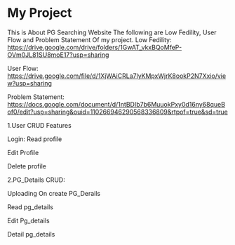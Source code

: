# 



<h1> My Project </h1>

This is About PG Searching Website
The following are Low Fedility, User Flow and Problem Statement Of my project.
  Low Fedility: https://drive.google.com/drive/folders/1GwAT_vkxBQoMfeP-OVm0JL81SU8moE17?usp=sharing
  
  User Flow: https://drive.google.com/file/d/1XjWAiCRLa7lyKMpxWjrK8ookP2N7Xxio/view?usp=sharing
  
  Problem Statement:  https://docs.google.com/document/d/1ntBDIb7b6MuuokPxy0d16ny68queBof0/edit?usp=sharing&ouid=110266946290568336809&rtpof=true&sd=true

 1.User CRUD Features

  Login:
  Read profile
  
  Edit Profile
  
  Delete profile
  

  2.PG_Details CRUD:
  
  Uploading On create  PG_Derails
  
  Read pg_details
  
  Edit Pg_details
  
  Detail pg_details

